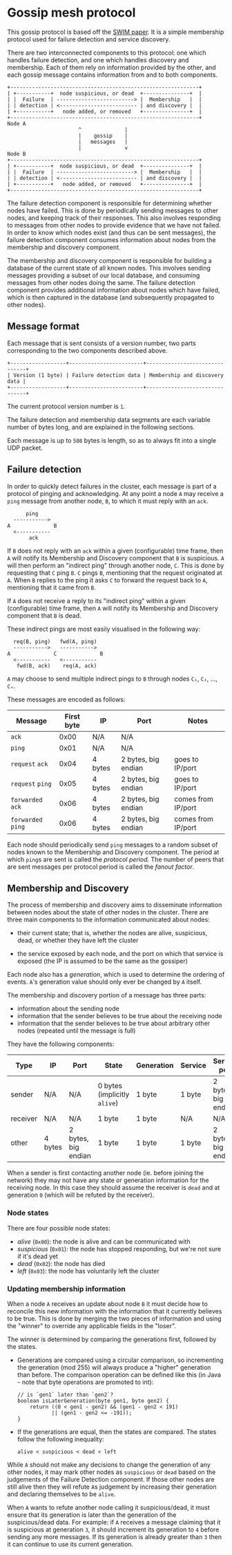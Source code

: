 # Gossip mesh protocol

This gossip protocol is based off the [SWIM paper][SWIM]. It is a
simple membership protocol used for failure detection and service
discovery.

There are two interconnected components to this protocol: one which
handles failure detection, and one which handles discovery and
membership. Each of them rely on information provided by the other,
and each gossip message contains information from and to both
components.

    +-------------------------------------------------------------+
    | +-----------+  node suspicious, or dead  +---------------+  |
    | |  Failure  | -------------------------> |  Membership   |  |
    | | detection | <------------------------- | and discovery |  |
    | +-----------+   node added, or removed   +---------------+  |
    +-------------------------------------------------------------+
    Node A
                           ^              |
                           |    gossip    |
                           |   messages   |
                           |              v
    Node B
    +-------------------------------------------------------------+
    | +-----------+  node suspicious, or dead  +---------------+  |
    | |  Failure  | -------------------------> |  Membership   |  |
    | | detection | <------------------------- | and discovery |  |
    | +-----------+   node added, or removed   +---------------+  |
    +-------------------------------------------------------------+

The failure detection component is responsible for determining whether
nodes have failed. This is done by periodically sending messages to
other nodes, and keeping track of their responses. This also involves
responding to messages from other nodes to provide evidence that we
have not failed. In order to know which nodes exist (and thus can be
sent messages), the failure detection component consumes information
about nodes from the membership and discovery component.

The membership and discovery component is responsible for building a
database of the current state of all known nodes. This involves
sending messages providing a subset of our local database, and
consuming messages from other nodes doing the same. The failure
detection component provides additional information about nodes which
have failed, which is then captured in the database (and subsequently
propagated to other nodes).

[SWIM]: http://www.cs.cornell.edu/projects/Quicksilver/public_pdfs/SWIM.pdf

## Message format

Each message that is sent consists of a version number, two parts
corresponding to the two components described above.

    +------------------+------------------------+-------------------------------+
    | Version (1 byte) | Failure detection data | Membership and discovery data |
    +------------------+------------------------+-------------------------------+

The current protocol version number is `1`.

The failure detection and membership data segments are each variable
number of bytes long, and are explained in the following sections.

Each message is up to `508` bytes is length, so as to always fit into
a single UDP packet.

## Failure detection

In order to quickly detect failures in the cluster, each message is
part of a protocol of pinging and acknowledging. At any point a node
`A` may receive a `ping` message from another node, `B`, to which it
must reply with an `ack`.

          ping
      ----------->
    A              B
      <-----------
           ack

If `B` does not reply with an `ack` within a given (configurable) time
frame, then `A` will notify its Membership and Discovery component
that `B` is suspicious. `A` will then perform an "indirect ping"
through another node, `C`. This is done by requesting that `C` ping
`B`. `C` pings `B`, mentioning that the request originated at
`A`. When `B` replies to the ping it asks `C` to forward the request
back to `A`, mentioning that it came from `B`.

If `A` does not receive a reply to its "indirect ping" within a given
(configurable) time frame, then `A` will notify its Membership and
Discovery component that `B` is dead.

These indirect pings are most easily visualised in the following way:

      req(B, ping)   fwd(A, ping)
      ----------->   ----------->
    A              C              B
      <-----------   <-----------
       fwd(B, ack)    req(A, ack)

`A` may choose to send multiple indirect pings to `B` through nodes `C₁`, `C₂`, ..., `Cₙ`.

These messages are encoded as follows:

| Message            | First byte | IP      | Port                | Notes              |
|--------------------|------------|---------|---------------------|--------------------|
| `ack`              | 0x00       | N/A     | N/A                 |                    |
| `ping`             | 0x01       | N/A     | N/A                 |                    |
| `request` `ack`    | 0x04       | 4 bytes | 2 bytes, big endian | goes to IP/port    |
| `request` `ping`   | 0x05       | 4 bytes | 2 bytes, big endian | goes to IP/port    |
| `forwarded` `ack`  | 0x06       | 4 bytes | 2 bytes, big endian | comes from IP/port |
| `forwarded` `ping` | 0x06       | 4 bytes | 2 bytes, big endian | comes from IP/port |

Each node should periodically send `ping` messages to a random subset
of nodes known to the Membership and Discovery component. The period
at which `ping`s are sent is called the _protocol period_. The number
of peers that are sent messages per protocol period is called the
_fanout factor_.

## Membership and Discovery

The process of membership and discovery aims to disseminate
information between nodes about the state of other nodes in the
cluster. There are three main components to the information
communicated about nodes:

  - their current state; that is, whether the nodes are alive,
    suspicious, dead, or whether they have left the cluster

  - the service exposed by each node, and the port on which that
    service is exposed (the IP is assumed to be the same as the
    gossiper)

Each node also has a _generation_, which is used to determine the
ordering of events. `A`'s generation value should only ever be changed
by `A` itself.

The membership and discovery portion of a message has three parts:

  - information about the sending node
  - information that the sender believes to be true about the
    receiving node
  - information that the sender believes to be true about arbitrary
    other nodes (repeated until the message is full)

They have the following components:

| Type     | IP      | Port                | State                        | Generation | Service | Service port        |
|----------|---------|---------------------|------------------------------|------------|---------|---------------------|
| sender   | N/A     | N/A                 | 0 bytes (implicitly `alive`) | 1 byte     | 1 byte  | 2 bytes, big endian |
| receiver | N/A     | N/A                 | 1 byte                       | 1 byte     | N/A     | N/A                 |
| other    | 4 bytes | 2 bytes, big endian | 1 byte                       | 1 byte     | 1 byte  | 2 bytes, big endian |

When a sender is first contacting another node (ie. before joining the
network) they may not have any state or generation information for the
receiving node. In this case they should assume the receiver is `dead`
and at generation `0` (which will be refuted by the receiver).

### Node states

There are four possible node states:

  - _alive_ (`0x00`): the node is alive and can be communicated with
  - _suspicious_ (`0x01`): the node has stopped responding, but we're
    not sure if it's dead yet
  - _dead_ (`0x02`): the node has died
  - _left_ (`0x03`): the node has voluntarily left the cluster

### Updating membership information

When a node `A` receives an update about node `B` it must decide how
to reconcile this new information with the information that it
currently believes to be true. This is done by merging the two pieces
of information and using the "winner" to override any applicable
fields in the "loser".

The winner is determined by comparing the generations first, followed
by the states.

  - Generations are compared using a circular comparison, so
    incrementing the generation (mod 255) will always produce a
    "higher" generation than before. The comparison operation can be
    defined like this (in Java - note that byte operations are
    promoted to int):

        // is `gen1` later than `gen2`?
        boolean isLaterGeneration(byte gen1, byte gen2) {
            return ((0 < gen1 - gen2) && (gen1 - gen2 < 191)
                   || (gen1 - gen2 <= -191));
        }

  - If the generations are equal, then the states are compared. The
    states follow the following inequality:

        alive < suspicious < dead < left

While `A` should not make any decisions to change the generation of
any other nodes, it may mark other nodes as `suspicious` or `dead`
based on the judgements of the Failure Detection component. If those
other nodes are still alive then they will refute `A`s judgement by
increasing their generation and declaring themselves to be `alive`.

When `A` wants to refute another node calling it suspicious/dead, it
must ensure that its generation is later than the generation of the
suspicious/dead data. For example: if `A` receives a message claiming
that it is suspicious at generation `3`, it should increment its
generation to `4` before sending any more messages. If its generation
is already greater than `3` then it can continue to use its current
generation.

<!-- Local Variables: -->
<!-- eval: (flycheck-mode 1) -->
<!-- End: -->
